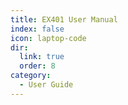 ```yaml
---
title: EX401 User Manual
index: false
icon: laptop-code
dir:
  link: true
  order: 8
category:
  - User Guide
---
```


<Catalog />